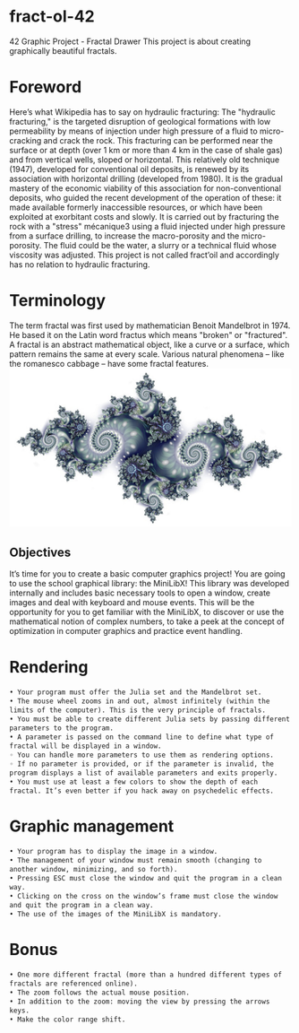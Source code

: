 # fract-ol-42
42 Graphic Project - Fractal Drawer
This project is about creating graphically beautiful fractals.

# Foreword
Here’s what Wikipedia has to say on hydraulic fracturing:
The "hydraulic fracturing," is the targeted disruption of geological formations with
low permeability by means of injection under high pressure of a fluid to micro-cracking
and crack the rock. This fracturing can be performed near the surface or at depth (over
1 km or more than 4 km in the case of shale gas) and from vertical wells, sloped or
horizontal.
This relatively old technique (1947), developed for conventional oil deposits, is renewed by its association with horizontal drilling (developed from 1980). It is the gradual
mastery of the economic viability of this association for non-conventional deposits, who
guided the recent development of the operation of these: it made available formerly inaccessible resources, or which have been exploited at exorbitant costs and slowly.
It is carried out by fracturing the rock with a "stress" mécanique3 using a fluid injected under high pressure from a surface drilling, to increase the macro-porosity and the
micro-porosity. The fluid could be the water, a slurry or a technical fluid whose viscosity
was adjusted.
This project is not called fract’oil and accordingly has no relation to hydraulic fracturing.

# Terminology

The term fractal was first used by mathematician Benoit Mandelbrot in 1974. He based
it on the Latin word fractus which means "broken" or "fractured".
A fractal is an abstract mathematical object, like a curve or a surface, which pattern
remains the same at every scale.
Various natural phenomena – like the romanesco cabbage – have some fractal features.
<img src= "cropped-julia_set1.jpeg">

## Objectives

It’s time for you to create a basic computer graphics project!
You are going to use the school graphical library: the MiniLibX! This library was
developed internally and includes basic necessary tools to open a window, create images
and deal with keyboard and mouse events.
This will be the opportunity for you to get familiar with the MiniLibX, to discover
or use the mathematical notion of complex numbers, to take a peek at the concept of
optimization in computer graphics and practice event handling.

# Rendering
	• Your program must offer the Julia set and the Mandelbrot set.
	• The mouse wheel zooms in and out, almost infinitely (within the limits of the computer). This is the very principle of fractals.
	• You must be able to create different Julia sets by passing different parameters to the program.
	• A parameter is passed on the command line to define what type of fractal will be displayed in a window.
	◦ You can handle more parameters to use them as rendering options.
	◦ If no parameter is provided, or if the parameter is invalid, the program displays a list of available parameters and exits properly.
	• You must use at least a few colors to show the depth of each fractal. It’s even better if you hack away on psychedelic effects.

# Graphic management
	• Your program has to display the image in a window.
	• The management of your window must remain smooth (changing to another window, minimizing, and so forth).
	• Pressing ESC must close the window and quit the program in a clean way.
	• Clicking on the cross on the window’s frame must close the window and quit the program in a clean way.
	• The use of the images of the MiniLibX is mandatory.

# Bonus
	• One more different fractal (more than a hundred different types of fractals are referenced online).
	• The zoom follows the actual mouse position.
	• In addition to the zoom: moving the view by pressing the arrows keys.
	• Make the color range shift.
